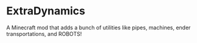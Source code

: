 # ExtraDynamics
A Minecraft mod that adds a bunch of utilities like pipes, machines, ender transportations, and ROBOTS!
